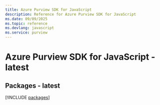 ```yaml
---
title: Azure Purview SDK for JavaScript
description: Reference for Azure Purview SDK for JavaScript
ms.date: 09/09/2025
ms.topic: reference
ms.devlang: javascript
ms.service: purview
---
```

# Azure Purview SDK for JavaScript - latest
## Packages - latest
[!INCLUDE [packages](purview-index.md)]